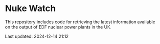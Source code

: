 # Nuke Watch

This repository includes code for retrieving the latest information available on the output of EDF nuclear power plants in the UK.

Last updated: 2024-12-14 21:12